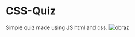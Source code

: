 # CSS-Quiz
Simple quiz made using JS html and css.
![obraz](https://user-images.githubusercontent.com/102172769/195218563-64855d9c-034d-48b4-bc5f-eb03d314edd9.png)
